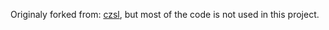 Originaly forked from: [czsl](https://github.com/ExplainableML/czsl), but most of the code is not used in this project.

